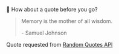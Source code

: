 📣 How about a quote before you go?

> Memory is the mother of all wisdom.
>
> <p>- Samuel Johnson</p>

Quote requested from [Random Quotes API](https://github.com/lukePeavey/quotable)
